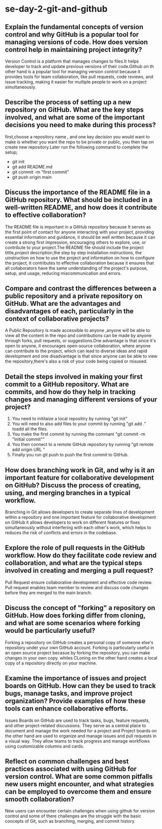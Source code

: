 # se-day-2-git-and-github
## Explain the fundamental concepts of version control and why GitHub is a popular tool for managing versions of code. How does version control help in maintaining project integrity?
Version Control is a platform that manages changes to files.It helps developer to track and update previous versions of their code.Github on th other hand is a popular tool for managing version control because it provides tools for team collaboration, like pull requests, code reviews, and issue tracking, making it easier for multiple people to work on a project simultaneously.

## Describe the process of setting up a new repository on GitHub. What are the key steps involved, and what are some of the important decisions you need to make during this process?
first,choose a repository name , and one key decision you would want to make is whether you want the repo to be private or public, you then tap on create new repository.Later run the following command to complete the setup;
* git init
* git add README.md
* git commit -m "first commit"
* git push origin main

## Discuss the importance of the README file in a GitHub repository. What should be included in a well-written README, and how does it contribute to effective collaboration?
The README file is important in a GitHub repository because  It serves as the first point of contact for anyone interacting with your project, providing essential information and guidance, it should be well written because it can create a strong first impression, encouraging others to explore, use, or contribute to your project.The README file should include the project tittle,project description,the step by step installation instructions, the uinstruction on how to use the project and information on how to configure the project, it contributes to effective collaboration because it ensures that all collaborators have the same understanding of the project's purpose, setup, and usage, reducing miscommunication and errors.

## Compare and contrast the differences between a public repository and a private repository on GitHub. What are the advantages and disadvantages of each, particularly in the context of collaborative projects?
A Public Repository is made accessible to anyone ,anyone will be able to view all the content in the repo and contributions can be made by anyone through forks, pull requests, or suggestions.One advantage is that since it's open to anyone, it encourages open-source collaboration, where  anyone can contribute to the project, which can lead to diverse ideas and rapid development and one disadvantage is that since  anyone can be able to view the repository,there's also a risk of your code being copied or misused.

## Detail the steps involved in making your first commit to a GitHub repository. What are commits, and how do they help in tracking changes and managing different versions of your project?
1. You need to initilaize a local repositiry by running "git init"
2. You will need to also add files to your commit by running "git add ." toadd all the files.
3. You make the first commit by running the commant "git commit -m "Initial commit""
4. You then connect to a remote GitHub repository by running "git remote add origin URL "
5. Finally you run git push  to push the first commit to GitHub.

## How does branching work in Git, and why is it an important feature for collaborative development on GitHub? Discuss the process of creating, using, and merging branches in a typical workflow.

Branching in Git allows developers to create separate lines of development within a repository and one important feature for collaborative development on GitHub it allows developers to work on different features or fixes simultaneously without interfering with each other's work, which helps to reduces the risk of conflicts and errors in the codebase.

## Explore the role of pull requests in the GitHub workflow. How do they facilitate code review and collaboration, and what are the typical steps involved in creating and merging a pull request?

Pull Request ensure collaborative development and effective code review.  Pull request enables team member to review and discuss code changes before they are merged to the main branch.

## Discuss the concept of "forking" a repository on GitHub. How does forking differ from cloning, and what are some scenarios where forking would be particularly useful?

Forking a repository on GitHub creates a personal copy of someone else's repository under your own GitHub account. Forking is particularly useful in an open source project becasue by forking the repository, you can make changes in your own copy. whiles CLoning on the other hand  creates a local copy of a repository directly  on your machine.

## Examine the importance of issues and project boards on GitHub. How can they be used to track bugs, manage tasks, and improve project organization? Provide examples of how these tools can enhance collaborative efforts.

Issues Boards on GitHub are used to track tasks, bugs, feature requests, and other project-related discussions. They serve as a central place to document and manage the work needed for a project and Project boards on the other hand are used to organize and manage issues and pull requests in a visual way. They allow teams to track progress and manage workflows using customizable columns and cards.

## Reflect on common challenges and best practices associated with using GitHub for version control. What are some common pitfalls new users might encounter, and what strategies can be employed to overcome them and ensure smooth collaboration?

New users can encounter certain challenges when using github for version control and some of there challenges are the  struggle with the basic concepts of Git, such as branching, merging, and commit history.
